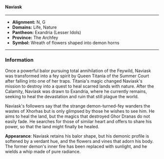 #### Naviask
___

- **Alignment:** N, G
- **Domains:** Life, Nature
- **Pantheon:** Exandria (Lesser Idols)
- **Province:** The Archfey
- **Symbol:** Wreath of flowers shaped into demon horns
___

### Information

Once a powerful balor pursuing total annihilation of the Feywild, Naviask was transformed into a fey spirit by Queen Titania of the Summer Court after falling into one of her traps. Titania's magic changed Naviask's mission to destroy into a quest to heal scarred lands with nature. After the Calamity, Naviask was drawn to Exandria, where he currently remains, seeking to heal the devastation and ruin that still plague the world.

Naviask's followers say that the strange demon-turned-fey wanders the wastes of Xhorhas but is only glimpsed by those he wishes to see him. He aims to heal the land, but the magics that destroyed Ghor Dranas do not easily fade. He searches for those of similar heart and offers to share his power, so that the land might finally be healed.

**Appearance**: Naviask retains his balor shape, but his demonic profile is softened by a verdant hue, and the flowers and vines that adorn his body. The former demon's inner fire has been replaced with sunlight, and he wields a whip made of pure radiance.